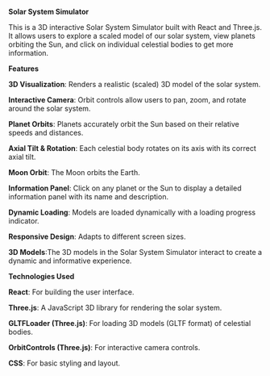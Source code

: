 **Solar System Simulator**

This is a 3D interactive Solar System Simulator built with React and Three.js. It allows users to explore a scaled model of our solar system, view planets orbiting the Sun, and click on individual celestial bodies to get more information.

**Features**

**3D Visualization**: Renders a realistic (scaled) 3D model of the solar system.

**Interactive Camera**: Orbit controls allow users to pan, zoom, and rotate around the solar system.

**Planet Orbits**: Planets accurately orbit the Sun based on their relative speeds and distances.

**Axial Tilt & Rotation**: Each celestial body rotates on its axis with its correct axial tilt.

**Moon Orbit**: The Moon orbits the Earth.

**Information Panel**: Click on any planet or the Sun to display a detailed information panel with its name and description.

**Dynamic Loading**: Models are loaded dynamically with a loading progress indicator.

**Responsive Design**: Adapts to different screen sizes.

**3D Models**:The 3D models in the Solar System Simulator interact to create a dynamic and informative experience.

**Technologies Used**

**React**: For building the user interface.

**Three.js**: A JavaScript 3D library for rendering the solar system.

**GLTFLoader (Three.js)**: For loading 3D models (GLTF format) of celestial bodies.

**OrbitControls (Three.js)**: For interactive camera controls.

**CSS**: For basic styling and layout.
